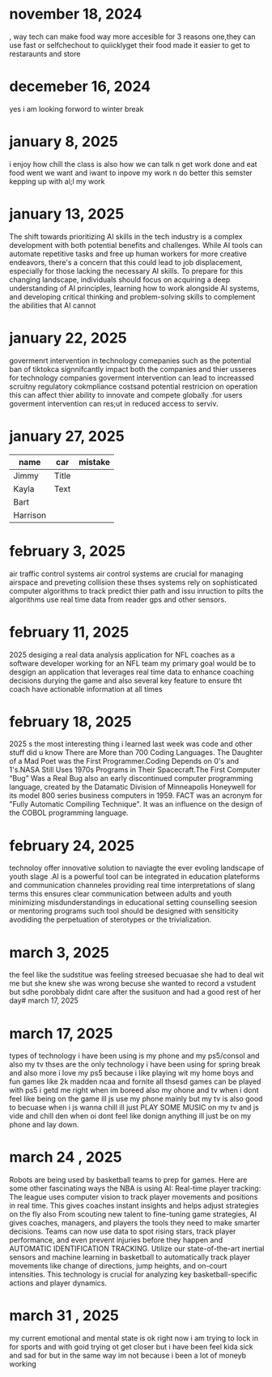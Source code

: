 # november 18, 2024 
, way tech can make food way more accesible for 3 reasons one,they can use fast or selfchechout to quiicklyget their food made it easier to get to restaraunts and store 
# decemeber 16, 2024
yes i am looking forword to winter break 
# january 8, 2025
i enjoy how chill the class is also how we can talk n get work done and eat food went we want and iwant to inpove my work n do better this semster kepping up with al;l my work 
# january 13, 2025
The shift towards prioritizing AI skills in the tech industry is a complex development with both potential benefits and challenges. While AI tools can automate repetitive tasks and free up human workers for more creative endeavors, there's a concern that this could lead to job displacement, especially for those lacking the necessary AI skills. To prepare for this changing landscape, individuals should focus on acquiring a deep understanding of AI principles, learning how to work alongside AI systems, and developing critical thinking and problem-solving skills to complement the abilities that AI cannot   
# january 22, 2025 
govermenrt intervention in technology comepanies such as the potential ban of tiktokca signnifcantly impact both the companies and thier usseres for technology companies goverment intervention can lead to increassed scruitny regulatory cokmpliance costsand potential restricion on operation this can affect thier ability to innovate and compete globally .for users goverment intervention can res;ut in reduced access to serviv.
# january 27, 2025
| name        | car            | mistake     | 
| ----------- |    ----------- | ----------- |
|Jimmy        | Title       |
|Kayla        | Text        |
|Bart         |
|Harrison     |
# february 3, 2025 
air traffic control systems air control systems are crucial for managing airspace and preveting collision these thses systems rely on sophisticated computer algorithms to track
predict thier path and issu inruction to pilts the algorithms use real time data from reader gps and other sensors. 
# february 11, 2025
2025 desiging a real data analysis application for NFL coaches as a software developer working for an NFL team my primary goal would be to desgign an application that leverages real time data 
to enhance coaching decisions durying the game and also several key feature to ensure tht coach have actionable information at all times 
# february 18, 2025
2025 s the most interesting thing i learned last week was code and other stuff did u know There are More than 700 Coding Languages.
The Daughter of a Mad Poet was the First Programmer.Coding Depends on 0's and 1's.NASA Still Uses 1970s Programs in Their Spacecraft.The First Computer “Bug” Was a Real Bug also an early discontinued computer programming language, created by the Datamatic Division of Minneapolis Honeywell for its model 800 series business computers in 1959. FACT was an acronym for "Fully Automatic Compiling Technique". It was an influence on the design of the COBOL programming language.
# february 24, 2025
technoloy offer innovative solution to naviagte the ever evoling landscape of youth slage .AI is a powerful tool can be integrated in education plateforms and communication channeles providing real time interpretations of slang terms this ensures clear communication between adults and youth minimizing misdunderstandings in educational setting counselling seesion or mentoring programs such tool should be designed with sensiticity avodiding the perpetuation of sterotypes  or the trivialization.
# march 3, 2025 
the feel like the sudstitue was feeling streesed becuasae she had to deal wit me but she knew she was wrong becuse she wanted to record a vstudent  but sdhe porobbaly didnt care after the susituon and had a good rest of her day# march 17, 2025
# march 17, 2025
types of technology i have been using is my phone and my ps5/consol and also my tv thses are the only technology i have been using for spring break and also more i love my ps5 because i like playing wit my home boys and fun games like 2k madden ncaa and fornite all thsesd games can be played with ps5 i getd me right when im boreed also my ohone and tv when i dont feel like being on the game ill js use my phone mainly but my tv is also good to becuase when i js wanna chill ill just PLAY SOME MUSIC on my tv and js vide and chill den when  oi dont feel like donign anything ill just be on my phone and lay down.
# march 24 , 2025 
Robots are being used by basketball teams to prep for games. Here are some other fascinating ways the NBA is using AI: Real-time player tracking: The league uses computer vision to track player movements and positions in real time. This gives coaches instant insights and helps adjust strategies on the fly also 
From scouting new talent to fine-tuning game strategies, AI gives coaches, managers, and players the tools they need to make smarter decisions. Teams can now use data to spot rising stars, track player performance, and even prevent injuries before they happen and AUTOMATIC IDENTIFICATION TRACKING. Utilize our state-of-the-art inertial sensors and machine learning in basketball to automatically track player movements like change of directions, jump heights, and on-court intensities. This technology is crucial for analyzing key basketball-specific actions and player dynamics.
# march 31 , 2025
my current emotional and mental state is ok right now i am trying to lock in for sports and with goid trying ot get closer but i have been feel kida sick and sad for but in the same way im not because i been a lot of moneyb working 
